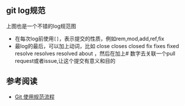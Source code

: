##  git log规范

上图也是一个不错的log规范图

-  在每次log前使用`[]`，表示提交的性质，例如rem,mod,add,ref,fix
-  最log的最后，可以加上动词，比如 close closes closed fix fixes fixed resolve resolves resolved about ，然后在加上# 数字去关联一个pull request或者issue,让这个提交有意义和目的


##  参考阅读
-  [Git 使用规范流程](http://www.ruanyifeng.com/blog/2015/08/git-use-process.html)
